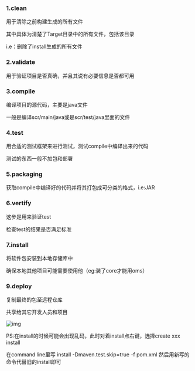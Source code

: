 ### 1.clean

用于清除之前构建生成的所有文件

其中具体为清楚了Target目录中的所有文件，包括该目录

i.e：删除了install生成的所有文件

### 2.validate

用于验证项目是否真确，并且其说有必要信息是否都可用

### 3.compile

编译项目的源代码，主要是java文件

一般是编译scr/main/java或是scr/test/java里面的文件

### 4.test

用合适的测试框架来进行测试，测试compile中编译出来的代码

测试的东西一般不加包和部署

### 5.packaging

获取compile中编译好的代码并将其打包成可分类的格式，i.e:JAR

### 6.vertify

这步是用来验证test

检查test的结果是否满足标准

### 7.install

将软件包安装到本地存储库中

确保本地其他项目可能需要使用他（eg:装了core才能用oms）

### 9.deploy

复制最终的包至远程仓库

共享给其它开发人员和项目

![img](https://img-blog.csdn.net/20180823184420328?watermark/2/text/aHR0cHM6Ly9ibG9nLmNzZG4ubmV0L2hpbWRhcmtsZXNz/font/5a6L5L2T/fontsize/400/fill/I0JBQkFCMA==/dissolve/70)

PS:在install的时候可能会出现乱码，此时对着install点右键，选择create xxx install

   在command line里写 install -Dmaven.test.skip=true -f pom.xml 然后用新写的命令代替旧的install即可
